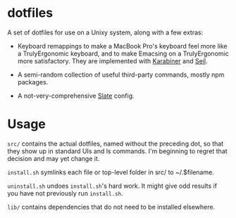 dotfiles
========

A set of dotfiles for use on a Unixy system, along with a few extras:

* Keyboard remappings to make a MacBook Pro's keyboard feel more like a
TrulyErgonomic keyboard, and to make Emacsing on a TrulyErgonomic more
satisfactory. They are implemented with
[Karabiner](https://pqrs.org/osx/karabiner/) and
[Seil](https://pqrs.org/osx/karabiner/seil.html.en).

* A semi-random collection of useful third-party commands, mostly npm packages.

* A not-very-comprehensive [Slate](https://github.com/jigish/slate) config.

Usage
=====

``src/`` contains the actual dotfiles, named without the preceding dot, so that
they show up in standard UIs and ls commands. I'm beginning to regret that
decision and may yet change it.

``install.sh`` symlinks each file or top-level folder in src/ to ~/.$filename.

``uninstall.sh`` undoes ``install.sh``'s hard work. It might give odd results
if you have not previously run ``install.sh``.

``lib/`` contains dependencies that do not need to be installed elsewhere.
